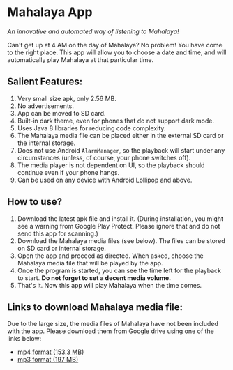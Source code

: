 # Mahalaya App
<i>An innovative and automated way of listening to Mahalaya!</i>

Can't get up at 4 AM on the day of Mahalaya? No problem! You have come to the right place. This app will allow you to choose a date and time, and will automatically play Mahalaya at that particular time.

## Salient Features:
1. Very small size apk, only 2.56 MB.
1. No advertisements.
1. App can be moved to SD card.
1. Built-in dark theme, even for phones that do not support dark mode.
1. Uses Java 8 libraries for reducing code complexity.
1. The Mahalaya media file can be placed either in the external SD card or the internal storage.
1. Does not use Android `AlarmManager`, so the playback will start under any circumstances (unless, of course, your phone switches off).
1. The media player is not dependent on UI, so the playback should continue even if your phone hangs.
1. Can be used on any device with Android Lollipop and above.

## How to use?
1. Download the latest apk file and install it. (During installation, you might see a warning from Google Play Protect. Please ignore that and do not send this app for scanning.)
1. Download the Mahalaya media files (see below). The files can be stored on SD card or internal storage.
1. Open the app and proceed as directed. When asked, choose the Mahalaya media file that will be played by the app.
1. Once the program is started, you can see the time left for the playback to start. <b>Do not forget to set a decent media volume.</b>
1. That's it. Now this app will play Mahalaya when the time comes.

## Links to download Mahalaya media file:
Due to the large size, the media files of Mahalaya have not been included with the app. Please download them from Google drive using one of the links below:
- [mp4 format (153.3 MB)](https://drive.google.com/file/d/1f4RmIt_mErCRMoVGS1ArszBZAHUCcWoN/view?usp=sharing)
- [mp3 format (197 MB)](https://drive.google.com/file/d/1xGuKpBqPWgjJUkdFUVCgKn3L58ozJbey/view?usp=sharing)
